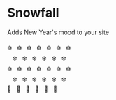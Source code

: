 Snowfall
========

Adds New Year's mood to your site
<br>
<br>
❄️&nbsp;&nbsp;&nbsp;❄️&nbsp;&nbsp;&nbsp;❄️&nbsp;&nbsp;&nbsp;❄️&nbsp;&nbsp;&nbsp;❄️&nbsp;&nbsp;&nbsp;❄️&nbsp;&nbsp;&nbsp;❄️<br>
&nbsp;&nbsp;&nbsp;❄️&nbsp;&nbsp;&nbsp;❄️&nbsp;&nbsp;&nbsp;❄️&nbsp;&nbsp;&nbsp;❄️&nbsp;&nbsp;&nbsp;❄️&nbsp;&nbsp;&nbsp;❄️<br>
❄️&nbsp;&nbsp;&nbsp;❄️&nbsp;&nbsp;&nbsp;❄️&nbsp;&nbsp;&nbsp;❄️&nbsp;&nbsp;&nbsp;❄️&nbsp;&nbsp;&nbsp;❄️&nbsp;&nbsp;&nbsp;❄️<br>
&nbsp;&nbsp;&nbsp;❄️&nbsp;&nbsp;&nbsp;❄️&nbsp;&nbsp;&nbsp;❄️&nbsp;&nbsp;&nbsp;❄️&nbsp;&nbsp;&nbsp;❄️&nbsp;&nbsp;&nbsp;❄️<br>
🎄&nbsp;&nbsp;&nbsp;🎄&nbsp;&nbsp;&nbsp;🎄&nbsp;&nbsp;&nbsp;🎄&nbsp;&nbsp;&nbsp;🎄&nbsp;&nbsp;&nbsp;🎄